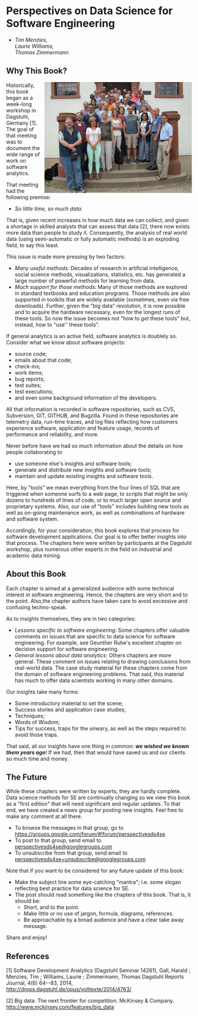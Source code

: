 # Perspectives on Data Science for Software Engineering


- <em>Tim Menzies,   
Laurie Williams,  
Thomas Zimmermann</em>


## Why This Book?

<img src="dagstuhl.JPG" width=400 align=right>
Historically, this book began as a week-long workshop in Dagstuhl, Germany [1].
The goal of that meeting was to
document the wide range of work on software analytics.

That meeting had 
the following premise:

+ _So little time, so much data._

That is, given recent increases in how much data we can collect,
and given a shortage in skilled analysts that can assess that data [2],
there now exists more data than people to study it.
Consequently, the analysis of real world data (using semi-automatic or fully automatic methods) is an exploding field, to
say this least.

This issue is made more pressing by two factors:

- _Many useful methods:_ Decades of research in artificial intelligence, social science methods, visualizations, statistics, etc.
has generated a large number of powerful  methods for learning from data.
- _Much support for those methods:_ Many of those
methods are explored in standard textbooks and
education programs.  Those methods are also
supported in toolkits that are widely available
(sometimes, even via free downloads). Further, given
the "big data" revolution, it is now possible and
to acquire the hardware necessary, even
for the longest runs of these tools. So now the issue becomes not "how to _get_ these tools" but, instead, how to "use'' these tools".

If general analytics is an active field, software analytics is doublely so.
Consider what we know about software projects:

- source code;
- emails about that code;
- check-ins;
- work items; 
- bug reports;
- test suites;
-  test executions;
-  and even some background information
of the developers. 

All that information is recorded in software repositories, such as CVS, Subversion, GIT, GITHUB, and Bugzilla. Found in these repositories are telemetry data, run-time traces, and log files reflecting how customers experience software, application and feature usage, records of performance and reliability, and more.

Never before have we had so much information about the details on how people collaborating to 

- use someone else's insights and software tools;
- generate and distribute new insights and software tools;
- maintain and update existing insights and software tools.

Here, by "tools" we mean everything from the four lines of SQL that are triggered when someone surfs
to a web page, to scripts that might be only dozens to hundreds of lines of code, or to much larger open
source and proprietary systems. Also, our use of "tools" includes building new tools as well as on-going
maintenance work, as well as combinations of hardware and software system. 

Accordingly, for your consideration, this book
explores that process for software development applications.
Our goal is to
offer better insights into that process. The chapters here
were written by participants at the Dagstuhl
workshop, plus numerous other experts in the field
on industrial and academic data mining.


## About this Book


Each chapter is aimed at a generalized audience with some technical interest in software
engineering. Hence, the chapters are very short and  to the point. Also,the chapter authors have taken care
to avoid excessive and confusing techno-speak.

As to insights themselves, they are in two categories:

- _Lessons specific to software engineering:_ Some chapters offer valuable comments on issues that are
  specific to data science for software engineering.  For example, see Geunther Ruhe's excellent
  chapter on decision support for software engineering.
- _General lessons about data analytics:_ Others chapters are more general. These
  comment on issues relating to drawing conclusions from real-world data. The case study material for these chapters come from the domain of software engineering problems.
  That said, this material has much to offer data scientists working in many other domains.
  
Our insights take many forms:

+ Some introductory material to set the scene;
+ Success stories and application case studies;
+ Techniques;
+ Words of Wisdom;
+ Tips for success, traps for the unwary, as well as the steps required to avoid those traps.

That said,  all our insights have one thing in common: _**we wished we known them years ago**_!
If we had, then that
would have
saved us and our clients so much time and money.


## The Future

While these chapters were written by experts, they
are hardly complete. Data science methods for SE are
continually changing so we view this book as a
"first edition" that will need significant and
regular updates. To that end, we have created a news
group for posting new insights. Feel free to make
any comment at all there.

+ To browse the messages in that group, go to https://groups.google.com/forum/#!forum/perspectivesds4se
+ To post to that group, send email to perspectivesds4se@googlegroups.com
+ To unsubscribe from that group, send email to perspectivesds4se+unsubscribe@googlegroups.com


Note that  if you want to be
considered for any future update of this book:

- Make the subject line some eye-catching "mantra";  i.e. some slogan reflecting best practice for data science for SE.
- The post should read something like the chapters of this book. That is, it should be:
  - Short, and to the point.
  - Make little or no use of jargon, formula, diagrams, references.
  - Be approachable by a broad audience and have a clear take away message.

Share and enjoy!



## References

[1] Software Development Analytics (Dagstuhl Seminar 14261), Gall, Harald ; Menzies, Tim ; Williams, Laurie ; Zimmermann, Thomas 
Dagstuhl Reports Journal, 4(6) 64--83, 2014, http://drops.dagstuhl.de/opus/volltexte/2014/4763/

[2] Big data: The next frontier for competition. McKinsey & Company. http://www.mckinsey.com/features/big_data
